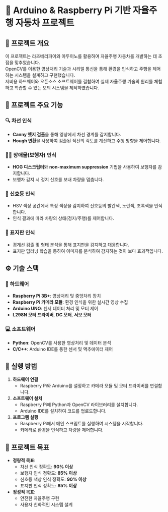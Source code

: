 #  🚗 Arduino & Raspberry Pi 기반 자율주행 자동차 프로젝트

## 📒 프로젝트 개요
이 프로젝트는 라즈베리파이와 아두이노를 활용하여 자율주행 자동차를 개발하는 데 초점을 맞추었습니다.  
OpenCV를 이용한 영상처리 기술과 시리얼 통신을 통해 환경을 인식하고 주행을 제어하는 시스템을 설계하고 구현했습니다.  
저비용 하드웨어와 오픈소스 소프트웨어를 결합하여 실제 자율주행 기술의 원리를 체험하고 학습할 수 있는 모의 시스템을 제작하였습니다.

## 📂 프로젝트 주요 기능
### 🔍 차선 인식
- **Canny 엣지 검출**을 통해 영상에서 차선 경계를 감지합니다.
- **Hough 변환**을 사용하여 검출된 직선의 각도를 계산하고 주행 방향을 제어합니다.

### 🚶‍♂️ 장애물(보행자) 인식
- **HOG 디스크립터**와 **non-maximum suppression** 기법을 사용하여 보행자를 감지합니다.
- 보행자 감지 시 정지 신호를 보내 차량을 멈춥니다.

### 🚦 신호등 인식
- HSV 색상 공간에서 특정 색상을 감지하여 신호등의 빨간색, 노란색, 초록색을 인식합니다.
- 인식 결과에 따라 차량의 상태(정지/주행)를 제어합니다.

### 🛑 표지판 인식
- 경계선 검출 및 형태 분석을 통해 표지판을 감지하고 대응합니다.
- 표지판 딥러닝 학습을 통하여 이미지를 분석하여 감지하는 것이 보다 효과적입니다.

## ⚙️ 기술 스택
### 📡 하드웨어
- **Raspberry Pi 3B+**: 영상처리 및 중앙처리 장치
- **Raspberry Pi 카메라 모듈**: 환경 인식을 위한 실시간 영상 수집
- **Arduino UNO**: 센서 데이터 처리 및 모터 제어
- **L298N 모터 드라이버**, **DC 모터**, **서보 모터**

### 💻 소프트웨어
- **Python**: OpenCV를 사용한 영상처리 및 데이터 분석
- **C/C++**: Arduino IDE를 통한 센서 및 액추에이터 제어

## 📌 실행 방법
1. **하드웨어 연결**
   - Raspberry Pi와 Arduino를 설정하고 카메라 모듈 및 모터 드라이버를 연결합니다.
2. **소프트웨어 설치**
   - Raspberry Pi에 Python과 OpenCV 라이브러리를 설치합니다.
   - Arduino IDE를 설치하여 코드를 업로드합니다.
3. **프로그램 실행**
   - Raspberry Pi에서 메인 스크립트를 실행하여 시스템을 시작합니다.
   - 카메라로 환경을 인식하고 차량을 제어합니다.

## 🎯 프로젝트 목표
- **정량적 목표**:
  - 차선 인식 정확도: **90% 이상**
  - 보행자 인식 정확도: **85% 이상**
  - 신호등 색상 인식 정확도: **90% 이상**
  - 표지판 인식 정확도: **85% 이상**
- **정성적 목표**:
  - 안전한 자율주행 구현
  - 사용자 친화적인 시스템 설계
